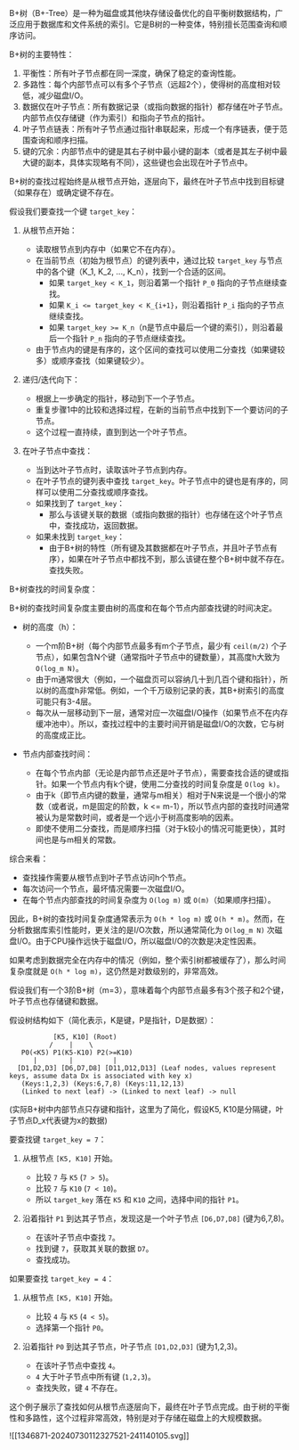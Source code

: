 
B+树（B+-Tree）是一种为磁盘或其他块存储设备优化的自平衡树数据结构，广泛应用于数据库和文件系统的索引。它是B树的一种变体，特别擅长范围查询和顺序访问。

B+树的主要特性：

1.  平衡性：所有叶子节点都在同一深度，确保了稳定的查询性能。
2.  多路性：每个内部节点可以有多个子节点（远超2个），使得树的高度相对较低，减少磁盘I/O。
3.  数据仅在叶子节点：所有数据记录（或指向数据的指针）都存储在叶子节点。内部节点仅存储键（作为索引）和指向子节点的指针。
4.  叶子节点链表：所有叶子节点通过指针串联起来，形成一个有序链表，便于范围查询和顺序扫描。
5.  键的冗余：内部节点中的键是其右子树中最小键的副本（或者是其左子树中最大键的副本，具体实现略有不同），这些键也会出现在叶子节点中。

B+树的查找过程始终是从根节点开始，逐层向下，最终在叶子节点中找到目标键（如果存在）或确定键不存在。

假设我们要查找一个键 `target_key`：

1.  从根节点开始：
    *   读取根节点到内存中（如果它不在内存）。
    *   在当前节点（初始为根节点）的键列表中，通过比较 `target_key` 与节点中的各个键（K_1, K_2, ..., K_n），找到一个合适的区间。
        *   如果 `target_key < K_1`，则沿着第一个指针 `P_0` 指向的子节点继续查找。
        *   如果 `K_i <= target_key < K_{i+1}`，则沿着指针 `P_i` 指向的子节点继续查找。
        *   如果 `target_key >= K_n`（n是节点中最后一个键的索引），则沿着最后一个指针 `P_n` 指向的子节点继续查找。
    *   由于节点内的键是有序的，这个区间的查找可以使用二分查找（如果键较多）或顺序查找（如果键较少）。

2.  递归/迭代向下：
    *   根据上一步确定的指针，移动到下一个子节点。
    *   重复步骤1中的比较和选择过程，在新的当前节点中找到下一个要访问的子节点。
    *   这个过程一直持续，直到到达一个叶子节点。

3.  在叶子节点中查找：
    *   当到达叶子节点时，读取该叶子节点到内存。
    *   在叶子节点的键列表中查找 `target_key`。叶子节点中的键也是有序的，同样可以使用二分查找或顺序查找。
    *   如果找到了 `target_key`：
        *   那么与该键关联的数据（或指向数据的指针）也存储在这个叶子节点中，查找成功，返回数据。
    *   如果未找到 `target_key`：
        *   由于B+树的特性（所有键及其数据都在叶子节点，并且叶子节点有序），如果在叶子节点中都找不到，那么该键在整个B+树中就不存在。查找失败。

B+树查找的时间复杂度：

B+树的查找时间复杂度主要由树的高度和在每个节点内部查找键的时间决定。

*   树的高度（h）：
    *   一个m阶B+树（每个内部节点最多有m个子节点，最少有 `ceil(m/2)` 个子节点），如果包含N个键（通常指叶子节点中的键数量），其高度h大致为 `O(log_m N)`。
    *   由于m通常很大（例如，一个磁盘页可以容纳几十到几百个键和指针），所以树的高度h非常低。例如，一个千万级别记录的表，其B+树索引的高度可能只有3-4层。
    *   每次从一层移动到下一层，通常对应一次磁盘I/O操作（如果节点不在内存缓冲池中）。所以，查找过程中的主要时间开销是磁盘I/O的次数，它与树的高度成正比。

*   节点内部查找时间：
    *   在每个节点内部（无论是内部节点还是叶子节点），需要查找合适的键或指针。如果一个节点内有k个键，使用二分查找的时间复杂度是 `O(log k)`。
    *   由于k（即节点内键的数量，通常与m相关）相对于N来说是一个很小的常数（或者说，m是固定的阶数，k <= m-1），所以节点内部的查找时间通常被认为是常数时间，或者是一个远小于树高度影响的因素。
    *   即使不使用二分查找，而是顺序扫描（对于k较小的情况可能更快），其时间也是与m相关的常数。

综合来看：
*   查找操作需要从根节点到叶子节点访问h个节点。
*   每次访问一个节点，最坏情况需要一次磁盘I/O。
*   在每个节点内部查找的时间复杂度为 `O(log m)` 或 `O(m)`（如果顺序扫描）。

因此，B+树的查找时间复杂度通常表示为 `O(h * log m)` 或 `O(h * m)`。然而，在分析数据库索引性能时，更关注的是I/O次数，所以通常简化为 `O(log_m N)` 次磁盘I/O。由于CPU操作远快于磁盘I/O，所以磁盘I/O的次数是决定性因素。

如果考虑到数据完全在内存中的情况（例如，整个索引树都被缓存了），那么时间复杂度就是 `O(h * log m)`，这仍然是对数级别的，非常高效。

假设我们有一个3阶B+树（m=3），意味着每个内部节点最多有3个孩子和2个键，叶子节点也存储键和数据。

假设树结构如下（简化表示，K是键，P是指针，D是数据）：

```
           [K5, K10] (Root)
          /    |    \
   P0(<K5) P1(K5-K10) P2(>=K10)
      |        |          |
  [D1,D2,D3] [D6,D7,D8] [D11,D12,D13] (Leaf nodes, values represent keys, assume data Dx is associated with key x)
   (Keys:1,2,3) (Keys:6,7,8) (Keys:11,12,13)
   (Linked to next leaf) -> (Linked to next leaf) -> null
```
(实际B+树中内部节点只存键和指针，这里为了简化，假设K5, K10是分隔键，叶子节点D_x代表键为x的数据)

要查找键 `target_key = 7`：

1.  从根节点 `[K5, K10]` 开始。
    *   比较 `7` 与 `K5` (`7 > 5`)。
    *   比较 `7` 与 `K10` (`7 < 10`)。
    *   所以 `target_key` 落在 `K5` 和 `K10` 之间，选择中间的指针 `P1`。

2.  沿着指针 `P1` 到达其子节点，发现这是一个叶子节点 `[D6,D7,D8]` (键为6,7,8)。
    *   在该叶子节点中查找 `7`。
    *   找到键 `7`，获取其关联的数据 `D7`。
    *   查找成功。

如果要查找 `target_key = 4`：
1.  从根节点 `[K5, K10]` 开始。
    *   比较 `4` 与 `K5` (`4 < 5`)。
    *   选择第一个指针 `P0`。

2.  沿着指针 `P0` 到达其子节点，叶子节点 `[D1,D2,D3]` (键为1,2,3)。
    *   在该叶子节点中查找 `4`。
    *   `4` 大于叶子节点中所有键 (`1,2,3`)。
    *   查找失败，键 `4` 不存在。

这个例子展示了查找如何从根节点逐层向下，最终在叶子节点完成。由于树的平衡性和多路性，这个过程非常高效，特别是对于存储在磁盘上的大规模数据。

![[1346871-20240730112327521-241140105.svg]]